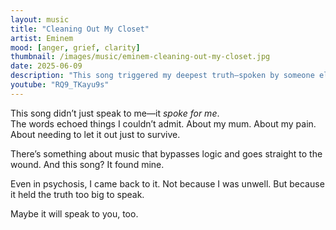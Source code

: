 ```yaml
---
layout: music
title: "Cleaning Out My Closet"
artist: Eminem
mood: [anger, grief, clarity]
thumbnail: /images/music/eminem-cleaning-out-my-closet.jpg
date: 2025-06-09
description: "This song triggered my deepest truth—spoken by someone else."
youtube: "RQ9_TKayu9s"
---
```


This song didn’t just speak to me—it *spoke for me*.  
The words echoed things I couldn’t admit. About my mum. About my pain. About needing to let it out just to survive.

There’s something about music that bypasses logic and goes straight to the wound. And this song? It found mine.

Even in psychosis, I came back to it. Not because I was unwell. But because it held the truth too big to speak.

Maybe it will speak to you, too.
